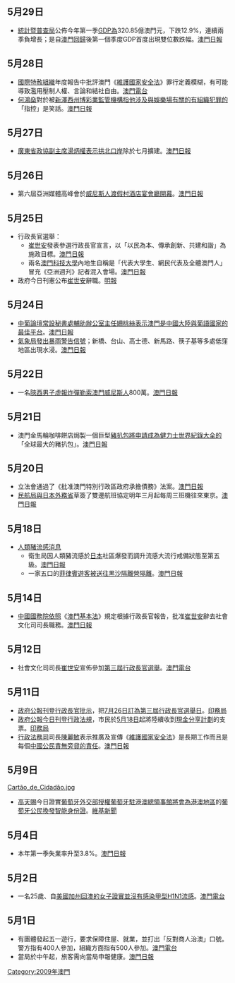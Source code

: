 ## 5月29日

  - [統計暨普查局](../Page/統計暨普查局.md "wikilink")公佈今年第一季[GDP為](https://zh.wikipedia.org/wiki/GDP "wikilink")320.85億澳門元，下跌12.9%，連續兩季負增長；是自[澳門回歸](../Page/澳門回歸.md "wikilink")後第一個季度GDP首度出現雙位數跌幅。[澳門日報](https://web.archive.org/web/20090601085135/http://www.macaodaily.com/html/2009-05/30/content_323717.htm)

## 5月28日

  - [國際特赦組織](../Page/國際特赦組織.md "wikilink")年度報告中批評澳門《[維護國家安全法](../Page/維護國家安全法.md "wikilink")》罪行定義模糊，有可能導致濫用壓制人權、言論和結社自由。[澳門電台](http://www.tdm.com.mo/c_radio/news/index.php?id=100083)
  - [何鴻燊](../Page/何鴻燊.md "wikilink")對於被[新澤西州博彩業監管機構指他涉及與娛樂場有關的有組織犯罪的](https://zh.wikipedia.org/wiki/新澤西州 "wikilink")「指控」是笑話。[澳門日報](https://web.archive.org/web/20090531184338/http://www.macaodaily.com/html/2009-05/29/content_323244.htm)

## 5月27日

  - [廣東省](https://zh.wikipedia.org/wiki/廣東省 "wikilink")[政協副主席](https://zh.wikipedia.org/wiki/政協 "wikilink")[湯炳權表示](https://zh.wikipedia.org/wiki/湯炳權 "wikilink")[拱北口岸](../Page/拱北口岸.md "wikilink")除於七月擴建。[澳門日報](https://web.archive.org/web/20090531182045/http://www.macaodaily.com/html/2009-05/28/content_322923.htm)

## 5月26日

  - 第六屆亞洲媒體高峰會於[威尼斯人渡假村酒店宴會廳開幕](https://zh.wikipedia.org/wiki/威尼斯人渡假村酒店 "wikilink")。[澳門日報](https://web.archive.org/web/20090530143542/http://www.macaodaily.com/html/2009-05/27/content_322489.htm)

## 5月25日

  - 行政長官選舉：
      - [崔世安](../Page/崔世安.md "wikilink")發表參選行政長官宣言，以「以民為本、傳承創新、共建和諧」為施政目標。[澳門日報](https://web.archive.org/web/20090529061644/http://www.macaodaily.com/html/2009-05/26/content_322198.htm)
      - 兩名[澳門科技大學](../Page/澳門科技大學.md "wikilink")內地生自稱是「代表大學生、網民代表及全體澳門人」冒充《亞洲週刋》記者混入會場。[澳門日報](https://web.archive.org/web/20090528210756/http://www.macaodaily.com/html/2009-05/26/content_322202.htm)
  - 政府今日刊憲公布[崔世安](../Page/崔世安.md "wikilink")辭職。[明報](https://web.archive.org/web/20090528200347/http://hk.news.yahoo.com/article/090525/4/ccx7.html)

## 5月24日

  - [中葡論壇常設秘書處輔助辦公室主任](https://zh.wikipedia.org/wiki/中葡論壇常設秘書處輔助辦公室 "wikilink")[姍桃絲表示澳門是](https://zh.wikipedia.org/wiki/姍桃絲 "wikilink")[中國大陸與葡語國家的最佳平台](https://zh.wikipedia.org/wiki/中國大陸 "wikilink")。[澳門日報](https://web.archive.org/web/20090528221506/http://www.macaodaily.com/html/2009-05/25/content_321830.htm)
  - [氣象局發出](https://zh.wikipedia.org/wiki/氣象局 "wikilink")[暴雨警告信號](https://zh.wikipedia.org/wiki/暴雨警告信號 "wikilink")；新橋、台山、高士德、新馬路、筷子基等多處低窪地區出現水浸。[澳門日報](https://web.archive.org/web/20090527110814/http://www.macaodaily.com/html/2009-05/24/content_321439.htm)

## 5月22日

  - 一名[陝西男子虛報炸彈勒索](https://zh.wikipedia.org/wiki/陝西 "wikilink")[澳門威尼斯人](../Page/澳門威尼斯人.md "wikilink")800萬。[澳門日報](https://web.archive.org/web/20090525235012/http://www.macaodaily.com/html/2009-05/23/content_321039.htm)

## 5月21日

  - 澳門金馬輪咖啡餅店焗製一個巨型[豬扒包將申請成為](https://zh.wikipedia.org/wiki/豬扒包 "wikilink")[健力士世界紀錄大全的](https://zh.wikipedia.org/wiki/健力士世界紀錄大全 "wikilink")「全球最大的豬扒包」。[澳門日報](https://web.archive.org/web/20090525233936/http://www.macaodaily.com/html/2009-05/22/content_320753.htm)

## 5月20日

  - 立法會通過了《批准澳門特別行政區政府承擔債務》法案。[澳門日報](https://web.archive.org/web/20090609142350/http://www.macaodaily.com/html/2009-05/21/content_320345.htm)
  - [民航局與](https://zh.wikipedia.org/wiki/民航局 "wikilink")[日本外務省](../Page/日本外務省.md "wikilink")草簽了雙邊航班協定明年三月起每周三班機往來東京。[澳門日報](https://web.archive.org/web/20090523103145/http://www.macaodaily.com/html/2009-05/21/content_320237.htm)

## 5月18日

  - [人類豬流感消息](https://zh.wikipedia.org/wiki/人類豬流感 "wikilink")
      - 衛生局因人類豬流感於[日本](../Page/日本.md "wikilink")社區爆發而調升流感大流行戒備狀態至第五級。[澳門日報](https://web.archive.org/web/20090522183014/http://www.macaodaily.com/html/2009-05/19/content_319585.htm)
      - 一家五口的[菲律賓遊客被送往黑沙隔離營隔離](https://zh.wikipedia.org/wiki/菲律賓 "wikilink")。[澳門日報](https://web.archive.org/web/20090522183343/http://www.macaodaily.com/html/2009-05/19/content_319587.htm)

## 5月14日

  - [中國國務院依照](https://zh.wikipedia.org/wiki/中國國務院 "wikilink")《[澳門基本法](https://zh.wikipedia.org/wiki/澳門基本法 "wikilink")》規定根據行政長官報告，批准[崔世安](../Page/崔世安.md "wikilink")辭去社會文化司司長職務。[澳門日報](https://web.archive.org/web/20090517080631/http://www.macaodaily.com/html/2009-05/15/content_318134.htm)

## 5月12日

  - 社會文化司司長[崔世安](../Page/崔世安.md "wikilink")宣佈參加[第三屆行政長官選舉](https://zh.wikipedia.org/wiki/2009年澳門行政長官選舉 "wikilink")。[澳門電台](http://www.tdm.com.mo/c_radio/news/index.php?id=99360&type=本地&start=0)

## 5月11日

  - [政府公報刊登行政長官批示](https://zh.wikipedia.org/wiki/澳門特別行政區政府公報 "wikilink")，把[7月26日訂為](https://zh.wikipedia.org/wiki/7月26日 "wikilink")[第三屆行政長官選舉日](https://zh.wikipedia.org/wiki/2009年澳門行政長官選舉 "wikilink")。[印務局](http://bo.io.gov.mo/bo/i/2009/19/ordem21_cn.asp)
  - [政府公報今日刊登行政法規](https://zh.wikipedia.org/wiki/澳門特別行政區政府公報 "wikilink")，市民於[5月18日](../Page/5月18日.md "wikilink")起將陸續收到[現金分享計劃](../Page/現金分享計劃.md "wikilink")的支票。[印務局](http://bo.io.gov.mo/bo/i/2009/19/regadm13_cn.asp)
  - [行政法務司](../Page/行政法務司.md "wikilink")司長[陳麗敏](../Page/陳麗敏.md "wikilink")表示推廣及宣傳《[維護國家安全法](../Page/維護國家安全法.md "wikilink")》是長期工作而且是每個[中國公民責無旁貸的責任](https://zh.wikipedia.org/wiki/中國公民 "wikilink")。[澳門日報](https://web.archive.org/web/20090616040915/http://www.macaodaily.com/html/2009-05/11/content_316457.htm)

## 5月9日

[Cartão_de_Cidadão.jpg](https://zh.wikipedia.org/wiki/File:Cartão_de_Cidadão.jpg "fig:Cartão_de_Cidadão.jpg")

  - [高天賜](../Page/高天賜.md "wikilink")今日證實[葡萄牙外交部授權](https://zh.wikipedia.org/wiki/葡萄牙外交部 "wikilink")[葡萄牙駐港澳總領事館將會為](https://zh.wikipedia.org/wiki/葡萄牙駐港澳總領事館 "wikilink")[港澳地區](../Page/港澳地區.md "wikilink")的[葡萄牙公民換發](https://zh.wikipedia.org/wiki/葡萄牙公民 "wikilink")[智能身份證](../Page/葡萄牙國民身份證.md "wikilink")。[維基新聞](http://zh.wikinews.org/wiki/%E6%BE%B3%E9%96%80%E6%88%90%E7%82%BA%E8%91%A1%E8%90%84%E7%89%99%E5%85%AC%E6%B0%91%E8%AD%89%E9%A6%96%E5%80%8B%E6%B5%B7%E5%A4%96%E5%9C%B0%E5%8D%80%E6%8F%9B%E7%99%BC%E5%9C%B0%E5%8D%80)

## 5月4日

  - 本年第一季失業率升至3.8%。[澳門日報](https://web.archive.org/web/20090608071147/http://www.macaodaily.com/html/2009-05/05/content_314354.htm)

## 5月2日

  - 一名25歲、自[美國](https://zh.wikipedia.org/wiki/美國 "wikilink")[加州回澳的女子證實並沒有感染](https://zh.wikipedia.org/wiki/加州 "wikilink")[甲型H1N1流感](https://zh.wikipedia.org/wiki/2009年甲型H1N1流感疫潮 "wikilink")。[澳門電台](http://www.tdm.com.mo/c_radio/news/index.php?id=98952)

## 5月1日

  - 有團體發起五一遊行，要求保障住屋、就業，並打出「反對商人治澳」口號。警方指有400人參加，組織方面指有500人參加。[澳門電台](http://www.tdm.com.mo/c_radio/news/index.php?id=98910)
  - 當局於中午起，旅客需向當局申報健康。[澳門日報](https://web.archive.org/web/20090608122324/http://www.macaodaily.com/html/2009-05/02/content_313291.htm)

[Category:2009年澳門](https://zh.wikipedia.org/wiki/Category:2009年澳門 "wikilink")